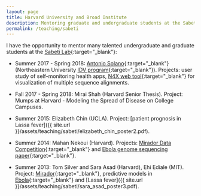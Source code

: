 ```yaml
---
layout: page
title: Harvard University and Broad Institute
description: Mentoring graduate and undergraduate students at the Sabeti Lab (2013 - present)
permalink: /teaching/sabeti
---
```


I have the opportunity to mentor many talented undergraduate and graduate students at the [Sabeti Lab](https://www.sabetilab.org/){:target="_blank"}:

* Summer 2017 - Spring 2018: [Antonio Solano](http://www.antonio-solano.com/){:target="_blank"} (Northeastern University [IDV program](http://www.northeastern.edu/visualization/){:target="_blank"}). Projects: user study of self-monitoring health apps, [N4X web tool](http://nx4.io/){:target="_blank"} for visualization of multiple sequence alignments.

* Fall 2017 - Spring 2018: Mirai Shah (Harvard Senior Thesis). Project: Mumps at Harvard - Modeling the Spread of Disease on College Campuses.

* Summer 2015: Elizabeth Chin (UCLA). Project: [patient prognosis in Lassa fever]({{ site.url }}/assets/teaching/sabeti/elizabeth_chin_poster2.pdf).

* Summer 2014: Mahan Nekoui (Harvard). Projects: [Mirador Data Competition](https://fathom.info/notebook/8689/){:target="_blank"} and [Ebola genome sequencing paper](http://science.sciencemag.org/content/345/6202/1369){:target="_blank"}.

* Summer 2013: Tom Silver and Sara Asad (Harvard), Ehi Ediale (MIT). Project: [Mirador](https://fathom.info/mirador/){:target="_blank"}, predictive models in [Ebola](http://journals.plos.org/plosntds/article?id=10.1371/journal.pntd.0004549){:target="_blank"} and [Lassa fever]({{ site.url }}/assets/teaching/sabeti/sara_asad_poster3.pdf).
